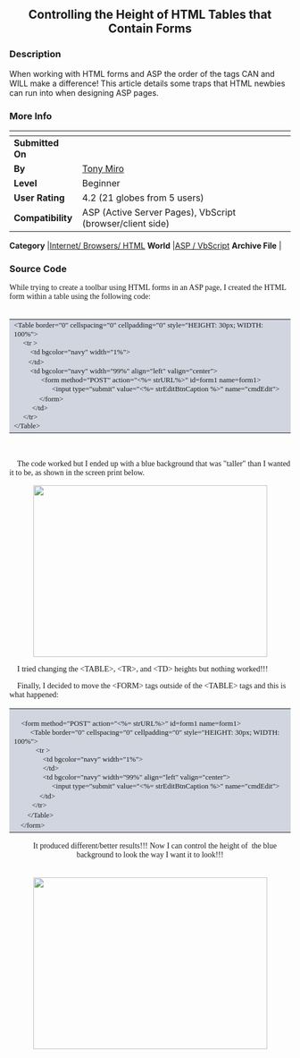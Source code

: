 ﻿<div align="center">

## Controlling the Height of HTML Tables that Contain Forms


</div>

### Description

When working with HTML forms and ASP the order of the tags CAN and WILL make a difference! This article details some traps that HTML newbies can run into when designing ASP pages.
 
### More Info
 


<span>             |<span>
---                |---
**Submitted On**   |
**By**             |[Tony Miro](https://github.com/Planet-Source-Code/PSCIndex/blob/master/ByAuthor/tony-miro.md)
**Level**          |Beginner
**User Rating**    |4.2 (21 globes from 5 users)
**Compatibility**  |ASP \(Active Server Pages\), VbScript \(browser/client side\)

**Category**       |[Internet/ Browsers/ HTML](https://github.com/Planet-Source-Code/PSCIndex/blob/master/ByCategory/internet-browsers-html__4-9.md)
**World**          |[ASP / VbScript](https://github.com/Planet-Source-Code/PSCIndex/blob/master/ByWorld/asp-vbscript.md)
**Archive File**   |[](https://github.com/Planet-Source-Code/tony-miro-controlling-the-height-of-html-tables-that-contain-forms__4-6162/archive/master.zip)





### Source Code

<p><font face="Verdana">While trying to create a toolbar using HTML forms in an
ASP page, I created the HTML form within a table using the following code:<br>
<br>
</font></p>
<table border="0" cellPadding="0" cellSpacing="0" width="100%">
 <tbody>
  <tr>
   <td bgColor="#d0d5df" width="100%"><font face="Verdana"><font size="2">&lt;Table
    border=&quot;0&quot; cellspacing=&quot;0&quot; cellpadding=&quot;0&quot;
    style=&quot;HEIGHT: 30px; WIDTH: 100%&quot;&gt;<br>
    &nbsp;&nbsp;&nbsp;&nbsp; &lt;tr &gt;<br>
    &nbsp;&nbsp;&nbsp;&nbsp;&nbsp;&nbsp;&nbsp;&nbsp; &lt;td bgcolor=&quot;navy&quot;
    width=&quot;1%&quot;&gt;<br>
    &nbsp;&nbsp; </font>&nbsp;&nbsp;&nbsp; <font size="2">&lt;/td&gt;<br>
    &nbsp;&nbsp;&nbsp;&nbsp;&nbsp;&nbsp;&nbsp;&nbsp; &lt;td bgcolor=&quot;navy&quot;
    width=&quot;99%&quot; align=&quot;left&quot; valign=&quot;center&quot;&gt;<br>
    &nbsp;&nbsp;&nbsp;&nbsp;&nbsp;&nbsp;&nbsp;&nbsp;&nbsp;&nbsp;&nbsp;&nbsp;&nbsp;&nbsp;
    &lt;form method=&quot;POST&quot; action=&quot;&lt;%= strURL%&gt;&quot;
    id=form1 name=form1&gt;<br>
    &nbsp;&nbsp;&nbsp;&nbsp;&nbsp;&nbsp;&nbsp;&nbsp;&nbsp;&nbsp;&nbsp;&nbsp;&nbsp;&nbsp;&nbsp;&nbsp;&nbsp;&nbsp;&nbsp;&nbsp;
    &lt;input type=&quot;submit&quot; value=&quot;&lt;%= strEditBtnCaption
    %&gt;&quot; name=&quot;cmdEdit&quot;&gt;<br>
    </font>&nbsp;&nbsp;&nbsp; <font size="2">&nbsp;&nbsp;&nbsp;&nbsp;&nbsp;&nbsp;&nbsp;&nbsp;
    &lt;/form&gt;<br>
    &nbsp;&nbsp;&nbsp;&nbsp;&nbsp;&nbsp;&nbsp;&nbsp;&nbsp; &lt;/td&gt;<br>
    &nbsp;&nbsp;&nbsp;&nbsp; &lt;/tr&gt;<br>
    &lt;/Table&gt;</font></font></td>
  </tr>
 </tbody>
</table>
<p>&nbsp;</p>
<p><font face="Verdana">&nbsp;&nbsp;&nbsp; The code worked but I ended up with a
blue background that was &quot;taller&quot; than I wanted it to be, as shown in
the screen print below.</font></p>
<p align="center"><font face="Verdana"><img border="0" src="http://www.planet-source-code.com/vb/tutorial/asp/images/FormInsideTable.jpg" width="419" height="307"></font></p>
<p><font face="Verdana">&nbsp;&nbsp;&nbsp; I tried changing the &lt;TABLE&gt;,
&lt;TR&gt;, and &lt;TD&gt; heights but nothing worked!!!</font></p>
<p><font face="Verdana">&nbsp;&nbsp;&nbsp; Finally, I decided to move the
&lt;FORM&gt; tags outside of the &lt;TABLE&gt; tags and this is what happened:</font></p>
<table border="0" cellPadding="0" cellSpacing="0" width="100%">
 <tbody>
  <tr>
   <td bgColor="#d0d5df" width="100%"><font face="Verdana"><font size="2"><br>
    &nbsp;&nbsp;&nbsp; &lt;form method=&quot;POST&quot; action=&quot;&lt;%=
    strURL%&gt;&quot; id=form1 name=form1&gt;<br>
    &nbsp;&nbsp;&nbsp;&nbsp;&nbsp;&nbsp;&nbsp;&nbsp; &lt;Table
    border=&quot;0&quot; cellspacing=&quot;0&quot; cellpadding=&quot;0&quot;
    style=&quot;HEIGHT: 30px; WIDTH: 100%&quot;&gt;<br>
    &nbsp;&nbsp;&nbsp;&nbsp;&nbsp;&nbsp;&nbsp;&nbsp;&nbsp;&nbsp;&nbsp; &lt;tr
    &gt;<br>
    &nbsp;&nbsp;&nbsp;&nbsp;&nbsp;&nbsp;&nbsp;&nbsp;&nbsp;&nbsp;&nbsp;&nbsp;&nbsp;&nbsp;&nbsp;
    &lt;td bgcolor=&quot;navy&quot; width=&quot;1%&quot;&gt;<br>
    &nbsp;&nbsp;&nbsp;&nbsp;&nbsp;&nbsp;&nbsp;&nbsp;&nbsp;&nbsp;&nbsp;&nbsp;&nbsp;&nbsp;&nbsp;
    &lt;/td&gt;<br>
    &nbsp;&nbsp;&nbsp;&nbsp;&nbsp;&nbsp;&nbsp;&nbsp;&nbsp;&nbsp;&nbsp;&nbsp;&nbsp;&nbsp;&nbsp;
    &lt;td bgcolor=&quot;navy&quot; width=&quot;99%&quot;
    align=&quot;left&quot; valign=&quot;center&quot;&gt;<br>
    &nbsp;&nbsp;&nbsp;&nbsp;&nbsp;&nbsp;&nbsp;&nbsp;&nbsp;&nbsp;&nbsp;&nbsp;&nbsp;&nbsp;&nbsp;&nbsp;&nbsp;&nbsp;&nbsp;&nbsp;
    &lt;input type=&quot;submit&quot; value=&quot;&lt;%= strEditBtnCaption
    %&gt;&quot; name=&quot;cmdEdit&quot;&gt;<br>
    &nbsp;&nbsp; </font>&nbsp;&nbsp;&nbsp;&nbsp;&nbsp;&nbsp;&nbsp;&nbsp; <font size="2">&lt;/td&gt;<br>
    &nbsp;&nbsp;&nbsp;&nbsp;&nbsp;&nbsp;&nbsp;&nbsp;&nbsp; &lt;/tr&gt;<br>
    </font>&nbsp;&nbsp;&nbsp;&nbsp;&nbsp; <font size="2">&lt;/Table&gt;<br>
    </font>&nbsp;&nbsp; <font size="2">&lt;/form&gt;</font></font></td>
  </tr>
 </tbody>
</table>
<p align="center"><font face="Verdana">&nbsp;&nbsp;&nbsp;&nbsp; It produced
different/better results!!! Now I can control the height of&nbsp; the blue
background to look the way I want it to look!!!<br>
<br>
<br>
<img border="0" src="http://www.planet-source-code.com/vb/tutorial/asp/images/tableInsideForm.jpg" width="419" height="307"></font></p>

